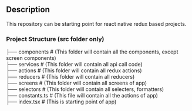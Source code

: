 ## Description
This repository can be starting point for react native redux based projects.

### Project Structure (src folder only)

   ├── components                    # (This folder will contain all the components, except screen components)  
   ├── services                      # (This folder will contain all api call code)  
   ├── actions                       # (This folder will contain all redux actions)  
   ├── reducers                      # (This folder will contain all reducers)  
   ├── screens                       # (This folder will contain all screens of app)  
   ├── selectors                     # (This folder will contain all selecters, formatters)  
   ├── constants.ts                  # (This file will contain all the actions of app)  
   ├── index.tsx                     # (This is starting point of app)  
